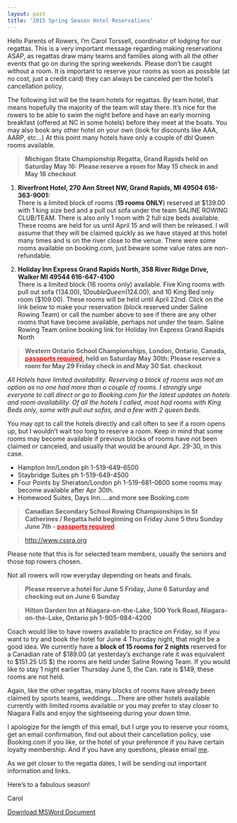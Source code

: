 ```yaml
---
layout: post  
title: '2015 Spring Season Hotel Reservations'
---
```

Hello Parents of Rowers,
I’m Carol Torssell, coordinator of lodging for our regattas. This is a very important message regarding making reservations ASAP, as regattas draw many teams and families along with all the other events that go on during the spring weekends. Please don’t be caught without a room. It is important to reserve your rooms as soon as possible (at no cost, just a credit card) they can always be canceled per the hotel’s cancellation policy. 

The following list will be the team hotels for regattas. By team hotel, that means hopefully the majority of the team will stay there. It’s nice for the rowers to be able to swim the night before and have an early morning breakfast (offered at NC in some hotels) before they meet at the boats. You may also book any other hotel on your own (look for discounts like AAA, AARP, etc…) At this point many hotels have only a couple of dbl Queen rooms available. 

> **Michigan State Championship Regatta, Grand Rapids held on Saturday May 16:**
> **Please reserve a room for May 15 check in and May 16 checkout**

  1. **Riverfront Hotel, 270 Ann Street NW, Grand Rapids, MI 49504   616-363-9001:**  
  There is a limited block of rooms (**15 rooms ONLY**) reserved at $139.00 with 1 king size bed and a pull out sofa under the team SALINE ROWING CLUB/TEAM. There is also only 1 room with 2 full size beds available. These rooms are held for us until April 15 and will then be released. I will assume that they will be claimed quickly as we have stayed at this hotel many times and is on the river close to the venue. There were some rooms available on booking.com, just beware some value rates are non-refundable.
 
  2. **Holiday Inn Express Grand Rapids North, 358 River Ridge Drive, Walker MI 49544   616-647-4100**  
  There is a limited block (16 rooms only) available. Five King rooms with pull out sofa ($134.00), 1 Double Queen ($124.00), and 10 King Bed only room ($109.00).  These rooms will be held until April 22nd. Click on the link below to make your reservation (block reserved under Saline Rowing Team) or call the number above to see if there are any other rooms that have become available, perhaps not under the team. Saline Rowing Team online booking link for Holiday Inn Express Grand Rapids North

> **Western Ontario School Championships, London, Ontario, Canada,  <u style="color:red">passports required</u>, held on Saturday May 30th:
Please reserve a room for May 29 Friday check in and May 30 Sat. checkout**

*All Hotels have limited availability. Reserving a block of rooms was not an option as no one had more than a couple of rooms. I strongly urge everyone to call direct or go to Booking.com for the latest updates on hotels and room availability. Of all  the hotels I called, most had rooms with King Beds only, some with pull out sofas, and a few with 2 queen beds.*

You may opt to call the hotels directly and call often to see if a room opens up, but I wouldn’t wait too long to reserve a room. Keep in mind that some rooms may become available if previous blocks of rooms have not been claimed or canceled, and usually that would be around Apr. 29-30, in this case.

  - Hampton Inn/London   ph 1-519-649-6500
  - Staybridge Suites  ph 1-519-649-4500
  - Four Points by Sheraton/London ph 1-519-681-0600   some rooms may become available after Apr 30th.
  - Homewood Suites, Days Inn…..and more see Booking.com

> **Canadian Secondary School Rowing Championships in St Catherines / Regatta held beginning on Friday June 5 thru Sunday June 7th - <u style="color:red">passports required</u>** 

> <http://www.cssra.org>

Please note that this is for selected team members, usually the seniors and those top rowers chosen.

Not all rowers will row everyday depending on heats and finals.

> **Please reserve a hotel for June 5 Friday, June 6 Saturday and checking out on June 6 Sunday**

> **Hilton Garden Inn at Niagara-on-the-Lake, 500 York Road, Niagara-on-the-Lake, Ontario ph 1-905-984-4200**

Coach would like to have rowers available to practice on Friday, so if you want to try and book the hotel for June 4 Thursday night, that might be a good idea. We currently have a **block of 15 rooms for 2 nights** reserved for a Canadian rate of $189.00 (at yesterday’s exchange rate it was equivalent to $151.25 US $) the rooms are held under Saline Rowing Team. If you would like to stay 1 night earlier Thursday June 5, the Can. rate is $149, these rooms are not held.

Again, like the other regattas, many blocks of rooms have already been claimed by sports teams, weddings….There are other hotels available currently with limited rooms available or you may prefer to stay closer to Niagara Falls and enjoy the sightseeing during your down time. 

I apologize for the length of this email, but I urge you to reserve your rooms, get an email confirmation, find out about their cancellation policy, use Booking.com if you like, or the hotel of your preference if you have certain loyalty membership. And if you have any questions, please email [me](mailto:catorssell@gmail.com).

As we get closer to the regatta dates, I will be sending out important information and links.

Here’s to a fabulous season!

Carol

[Download MSWord Document](/assets/forms/2015-Spring-Regatta-Hotels.doc)




